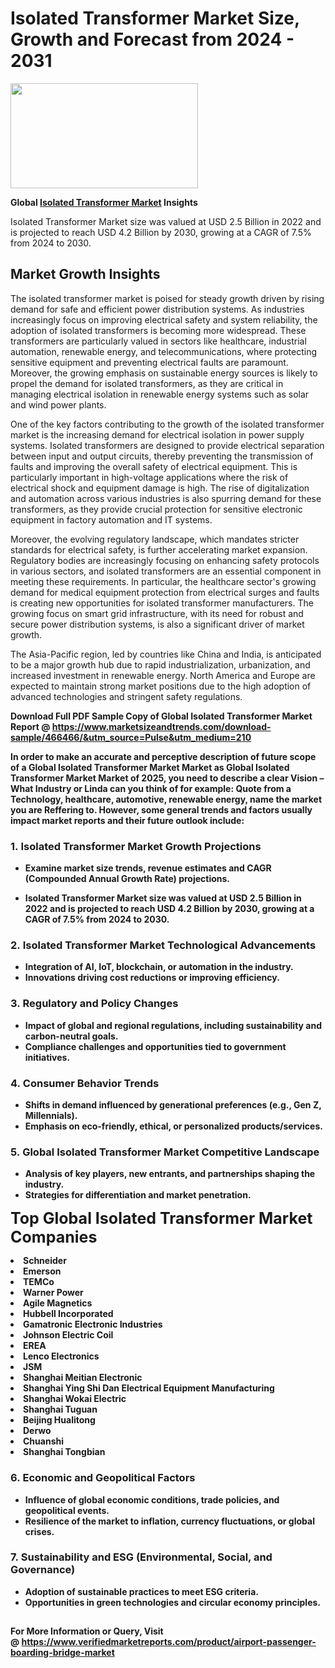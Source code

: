 <H1>Isolated Transformer Market Size, Growth and Forecast from 2024 - 2031</H1><img class="aligncenter size-medium wp-image-584254" src="https://thirdeyenews.in/wp-content/uploads/2024/09/Global-Market-Research-300x168.jpeg" alt="" width="300" height="168" /><p><strong>Global&nbsp;<a href="https://www.marketsizeandtrends.com/download-sample/466466/&amp;utm_source=Pulse&amp;utm_medium=210">Isolated Transformer Market</a> Insights</strong></p><p>Isolated Transformer Market size was valued at USD 2.5 Billion in 2022 and is projected to reach USD 4.2 Billion by 2030, growing at a CAGR of 7.5% from 2024 to 2030.</p><p><h2>Market Growth Insights</h2> <p>The isolated transformer market is poised for steady growth driven by rising demand for safe and efficient power distribution systems. As industries increasingly focus on improving electrical safety and system reliability, the adoption of isolated transformers is becoming more widespread. These transformers are particularly valued in sectors like healthcare, industrial automation, renewable energy, and telecommunications, where protecting sensitive equipment and preventing electrical faults are paramount. Moreover, the growing emphasis on sustainable energy sources is likely to propel the demand for isolated transformers, as they are critical in managing electrical isolation in renewable energy systems such as solar and wind power plants.</p> <p><strong></strong></p> <p>One of the key factors contributing to the growth of the isolated transformer market is the increasing demand for electrical isolation in power supply systems. Isolated transformers are designed to provide electrical separation between input and output circuits, thereby preventing the transmission of faults and improving the overall safety of electrical equipment. This is particularly important in high-voltage applications where the risk of electrical shock and equipment damage is high. The rise of digitalization and automation across various industries is also spurring demand for these transformers, as they provide crucial protection for sensitive electronic equipment in factory automation and IT systems.</p> <p>Moreover, the evolving regulatory landscape, which mandates stricter standards for electrical safety, is further accelerating market expansion. Regulatory bodies are increasingly focusing on enhancing safety protocols in various sectors, and isolated transformers are an essential component in meeting these requirements. In particular, the healthcare sector's growing demand for medical equipment protection from electrical surges and faults is creating new opportunities for isolated transformer manufacturers. The growing focus on smart grid infrastructure, with its need for robust and secure power distribution systems, is also a significant driver of market growth.</p> <p>The Asia-Pacific region, led by countries like China and India, is anticipated to be a major growth hub due to rapid industrialization, urbanization, and increased investment in renewable energy. North America and Europe are expected to maintain strong market positions due to the high adoption of advanced technologies and stringent safety regulations.</p> <p><strong></p><p><span class=""><strong>Download Full PDF Sample Copy of Global Isolated Transformer Market Report</strong> @ <a href="https://www.marketsizeandtrends.com/download-sample/466466/&amp;utm_source=Pulse&amp;utm_medium=210" target="_blank">https://www.marketsizeandtrends.com/download-sample/466466/&amp;utm_source=Pulse&amp;utm_medium=210</a></span></p><p>In order to make an accurate and perceptive description of future scope of a Global&nbsp;Isolated Transformer Market Market as Global&nbsp;Isolated Transformer Market Market of 2025, you need to describe a clear Vision &ndash; What Industry or Linda can you think of for example: Quote from a Technology, healthcare, automotive, renewable energy, name the market you are Reffering to. However, some general trends and factors usually impact market reports and their future outlook include:</p><h3>1.&nbsp;<strong>Isolated Transformer Market Growth Projections</strong></h3><ul><li>Examine market size trends, revenue estimates and CAGR (Compounded Annual Growth Rate) projections.</li><li><p>Isolated Transformer Market size was valued at USD 2.5 Billion in 2022 and is projected to reach USD 4.2 Billion by 2030, growing at a CAGR of 7.5% from 2024 to 2030.</p></li></ul><h3>2.&nbsp;<strong>Isolated Transformer Market Technological Advancements</strong></h3><ul><li>Integration of AI, IoT, blockchain, or automation in the industry.</li><li>Innovations driving cost reductions or improving efficiency.</li></ul><h3>3.&nbsp;<strong>Regulatory and Policy Changes</strong></h3><ul><li>Impact of global and regional regulations, including sustainability and carbon-neutral goals.</li><li>Compliance challenges and opportunities tied to government initiatives.</li></ul><h3>4.&nbsp;<strong>Consumer Behavior Trends</strong></h3><ul><li>Shifts in demand influenced by generational preferences (e.g., Gen Z, Millennials).</li><li>Emphasis on eco-friendly, ethical, or personalized products/services.</li></ul><h3>5.&nbsp;<strong>Global Isolated Transformer Market Competitive Landscape</strong></h3><ul><li>Analysis of key players, new entrants, and partnerships shaping the industry.</li><li>Strategies for differentiation and market penetration.</li></ul><p data-pm-slice="1 1 []"><span style="color: inherit; font-family: inherit; font-size: 25px;">Top Global Isolated Transformer Market Companies</span></p><div class="" data-test-id=""><p><li>Schneider</li><li> Emerson</li><li> TEMCo</li><li> Warner Power</li><li> Agile Magnetics</li><li> Hubbell Incorporated</li><li> Gamatronic Electronic Industries</li><li> Johnson Electric Coil</li><li> EREA</li><li> Lenco Electronics</li><li> JSM</li><li> Shanghai Meitian Electronic</li><li> Shanghai Ying Shi Dan Electrical Equipment Manufacturing</li><li> Shanghai Wokai Electric</li><li> Shanghai Tuguan</li><li> Beijing Hualitong</li><li> Derwo</li><li> Chuanshi</li><li> Shanghai Tongbian</li></p></div><h3>6.&nbsp;<strong>Economic and Geopolitical Factors</strong></h3><ul><li>Influence of global economic conditions, trade policies, and geopolitical events.</li><li>Resilience of the market to inflation, currency fluctuations, or global crises.</li></ul><h3>7.&nbsp;<strong>Sustainability and ESG (Environmental, Social, and Governance)</strong></h3><ul><li>Adoption of sustainable practices to meet ESG criteria.</li><li>Opportunities in green technologies and circular economy principles.</li></ul><h2><strong style="font-size: 14px;">For More Information or Query, Visit @&nbsp;</strong><a style="background-color: #ffffff; font-size: 14px;" href="https://www.marketsizeandtrends.com/report/isolated-transformer-market/" target="_blank">https://www.verifiedmarketreports.com/product/airport-passenger-boarding-bridge-market</a></h2>

